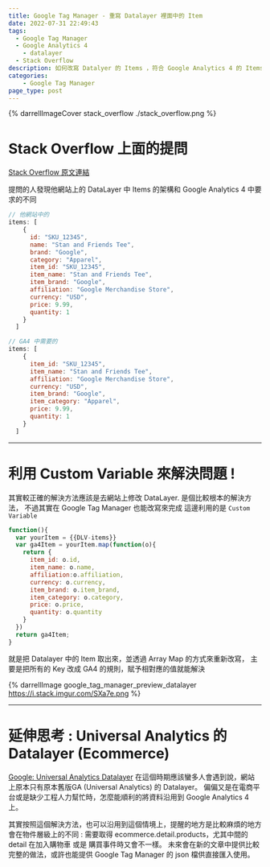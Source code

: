 ```yaml
---
title: Google Tag Manager - 重寫 Datalayer 裡面中的 Item
date: 2022-07-31 22:49:43
tags: 
  - Google Tag Manager
  - Google Analytics 4
	- datalayer
  - Stack Overflow
description: 如何改寫 Datalyer 的 Items ，符合 Google Analytics 4 的 Items 規格
categories: 
	- Google Tag Manager
page_type: post
---
```


{% darrellImageCover stack_overflow ./stack_overflow.png %}

# Stack Overflow 上面的提問

[Stack Overflow 原文連結](https://stackoverflow.com/questions/73098387/can-ecommerce-item-for-ga4-add-to-cart-event-have-custom-parameters/)

提問的人發現他網站上的 DataLayer 中 Items 的架構和 Google Analytics 4 中要求的不同

```javascript
// 他網站中的
items: [
    {
      id: "SKU_12345",
      name: "Stan and Friends Tee",
      brand: "Google",
      category: "Apparel",
      item_id: "SKU_12345",
      item_name: "Stan and Friends Tee",
      item_brand: "Google",
      affiliation: "Google Merchandise Store",
      currency: "USD",
      price: 9.99,
      quantity: 1
    }
  ]
```

```javascript
// GA4 中需要的
items: [
    {
      item_id: "SKU_12345",
      item_name: "Stan and Friends Tee",
      affiliation: "Google Merchandise Store",
      currency: "USD",
      item_brand: "Google",
      item_category: "Apparel",
      price: 9.99,
      quantity: 1
    }
  ]
```



---

# 利用 Custom Variable 來解決問題 !

其實較正確的解決方法應該是去網站上修改 DataLayer. 是個比較根本的解決方法，
不過其實在 Google Tag Manager 也能改寫來完成
這邊利用的是 ```Custom Variable``` 

```javascript
function(){
  var yourItem = {{DLV-items}}
  var ga4Item = yourItem.map(function(o){
    return {
      item_id: o.id,
      item_name: o.name,
      affiliation:o.affiliation,
      currency: o.currency,
      item_brand: o.item_brand,
      item_category: o.category,
      price: o.price,
      quantity: o.quantity
    }
  })
  return ga4Item;
}

```

就是把 Datalayer 中的 Item 取出來，並透過 Array Map 的方式來重新改寫，
主要是把所有的 Key 改成 GA4 的規則，賦予相對應的值就能解決

{% darrellImage google_tag_manager_preview_datalayer https://i.stack.imgur.com/SXa7e.png %}

---

# 延伸思考 : Universal Analytics 的 Datalayer (Ecommerce)


[Google: Universal Analytics Datalayer](https://developers.google.com/analytics/devguides/collection/ua/gtm/enhanced-ecommerce#details)
在這個時期應該蠻多人會遇到說，網站上原本只有原本舊版GA (Universal Analytics) 的 Datalayer。 
偏偏又是在電商平台或是缺少工程人力幫忙時，怎麼能順利的將資料沿用到 Google Analytics 4 上。

其實按照這個解決方法，也可以沿用到這個情境上，提醒的地方是比較麻煩的地方會在物件層級上的不同 :
需要取得 ecommerce.detail.products，尤其中間的 detail 在加入購物車 或是 購買事件時又會不一樣。
未來會在新的文章中提供比較完整的做法，或許也能提供 Google Tag Manager 的 json 檔供直接匯入使用。

